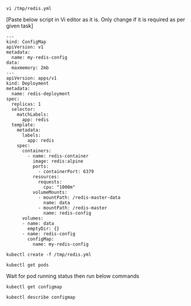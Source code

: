 ```
vi /tmp/redis.yml
```

[Paste below script in Vi editor as it is. Only change if it is required as per given task]
```
---
kind: ConfigMap
apiVersion: v1
metadata:
  name: my-redis-config
data:
  maxmemory: 2mb
---
apiVersion: apps/v1
kind: Deployment
metadata:
  name: redis-deployment
spec:
  replicas: 1
  selector:
    matchLabels:
      app: redis
  template:
    metadata:
      labels:
        app: redis
    spec:
      containers:
        - name: redis-container
          image: redis:alpine
          ports:
            - containerPort: 6379
          resources:
            requests:
              cpu: "1000m"
          volumeMounts:
            - mountPath: /redis-master-data
              name: data
            - mountPath: /redis-master
              name: redis-config
      volumes:
      - name: data
        emptyDir: {}
      - name: redis-config
        configMap:
          name: my-redis-config

```
```
kubectl create -f /tmp/redis.yml
```
```
kubectl get pods
```
Wait for pod running status then run below commands
```
kubectl get configmap
```
```
kubectl describe configmap
```
